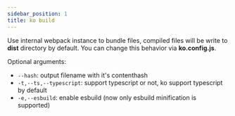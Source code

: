```yaml
---
sidebar_position: 1
title: ko build
---
```


Use internal webpack instance to bundle files, compiled files will be write to **dist** directory by default. You can change this behavior via **ko.config.js**.

Optional arguments:

* `--hash`: output filename with it's contenthash
* `-t,--ts,--typescript`: support typescript or not, ko support typescript by default
* `-e,--esbuild`: enable esbuild (now only esbuild minification is supported)
